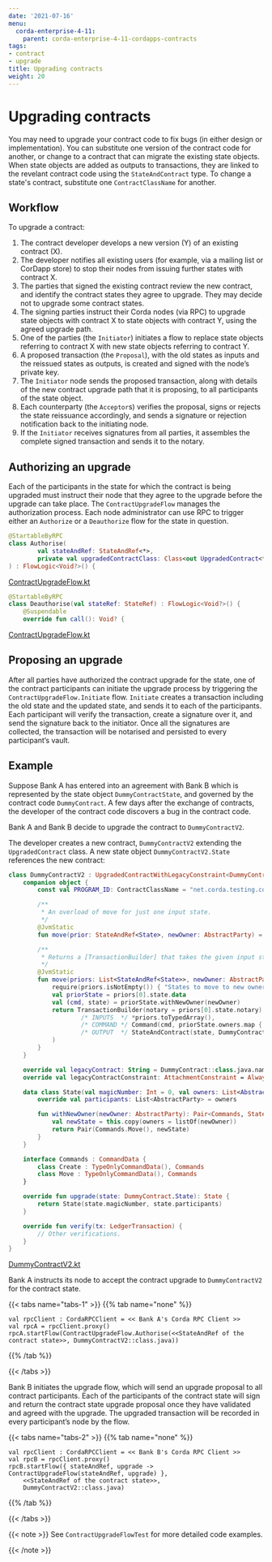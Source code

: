 ```yaml
---
date: '2021-07-16'
menu:
  corda-enterprise-4-11:
    parent: corda-enterprise-4-11-cordapps-contracts
tags:
- contract
- upgrade
title: Upgrading contracts
weight: 20
---
```





# Upgrading contracts

You may need to upgrade your contract code to fix bugs (in either
design or implementation). You can substitute one version of the contract code for another, or
change to a contract that can migrate the existing state objects. When state objects are
added as outputs to transactions, they are linked to the revelant contract code using the
`StateAndContract` type. To change a state's contract, substitute one `ContractClassName` for another.


## Workflow

To upgrade a contract:

1. The contract developer develops a new version (Y) of an existing contract (X).
2. The developer notifies all existing users (for example, via a mailing list or CorDapp store) to stop their nodes from
issuing further states with contract X.
3. The parties that signed the existing contract review the new contract, and identify the contract states they
agree to upgrade. They may decide not to upgrade some contract states.
4. The signing parties instruct their Corda nodes (via RPC) to upgrade state objects with contract X to state
objects with contract Y, using the agreed upgrade path.
5. One of the parties (the `Initiator`) initiates a flow to replace state objects referring to contract X with new
state objects referring to contract Y.
6. A proposed transaction (the `Proposal`), with the old states as inputs and the reissued states as outputs, is
created and signed with the node’s private key.
7. The `Initiator` node sends the proposed transaction, along with details of the new contract upgrade path that it
is proposing, to all participants of the state object.
8. Each counterparty (the `Acceptor`s) verifies the proposal, signs or rejects the state reissuance accordingly, and
sends a signature or rejection notification back to the initiating node.
9. If the `Initiator` receives signatures from all parties, it assembles the complete signed transaction and sends
it to the notary.


## Authorizing an upgrade

Each of the participants in the state for which the contract is being upgraded must instruct their node that
they agree to the upgrade before the upgrade can take place. The `ContractUpgradeFlow` manages the
authorization process. Each node administrator can use RPC to trigger either an `Authorize` or a `Deauthorize` flow
for the state in question.

```kotlin
@StartableByRPC
class Authorise(
        val stateAndRef: StateAndRef<*>,
        private val upgradedContractClass: Class<out UpgradedContract<*, *>>
) : FlowLogic<Void?>() {

```

[ContractUpgradeFlow.kt](https://github.com/corda/corda/blob/release/os/4.11/core/src/main/kotlin/net/corda/core/flows/ContractUpgradeFlow.kt)

```kotlin
@StartableByRPC
class Deauthorise(val stateRef: StateRef) : FlowLogic<Void?>() {
    @Suspendable
    override fun call(): Void? {

```

[ContractUpgradeFlow.kt](https://github.com/corda/corda/blob/release/os/4.11/core/src/main/kotlin/net/corda/core/flows/ContractUpgradeFlow.kt)


## Proposing an upgrade

After all parties have authorized the contract upgrade for the state, one of the contract participants can initiate the
upgrade process by triggering the `ContractUpgradeFlow.Initiate` flow. `Initiate` creates a transaction including
the old state and the updated state, and sends it to each of the participants. Each participant will verify the
transaction, create a signature over it, and send the signature back to the initiator. Once all the signatures are
collected, the transaction will be notarised and persisted to every participant’s vault.


## Example

Suppose Bank A has entered into an agreement with Bank B which is represented by the state object
`DummyContractState`, and governed by the contract code `DummyContract`. A few days after the exchange of contracts,
the developer of the contract code discovers a bug in the contract code.

Bank A and Bank B decide to upgrade the contract to `DummyContractV2`.


The developer creates a new contract, `DummyContractV2` extending the `UpgradedContract` class. A new state
object `DummyContractV2.State` references the new contract:

```kotlin
class DummyContractV2 : UpgradedContractWithLegacyConstraint<DummyContract.State, DummyContractV2.State> {
    companion object {
        const val PROGRAM_ID: ContractClassName = "net.corda.testing.contracts.DummyContractV2"

        /**
         * An overload of move for just one input state.
         */
        @JvmStatic
        fun move(prior: StateAndRef<State>, newOwner: AbstractParty) = move(listOf(prior), newOwner)

        /**
         * Returns a [TransactionBuilder] that takes the given input states and transfers them to the newOwner.
         */
        @JvmStatic
        fun move(priors: List<StateAndRef<State>>, newOwner: AbstractParty): TransactionBuilder {
            require(priors.isNotEmpty()) { "States to move to new owner must not be empty" }
            val priorState = priors[0].state.data
            val (cmd, state) = priorState.withNewOwner(newOwner)
            return TransactionBuilder(notary = priors[0].state.notary).withItems(
                    /* INPUTS  */ *priors.toTypedArray(),
                    /* COMMAND */ Command(cmd, priorState.owners.map { it.owningKey }),
                    /* OUTPUT  */ StateAndContract(state, DummyContractV2.PROGRAM_ID)
            )
        }
    }

    override val legacyContract: String = DummyContract::class.java.name
    override val legacyContractConstraint: AttachmentConstraint = AlwaysAcceptAttachmentConstraint

    data class State(val magicNumber: Int = 0, val owners: List<AbstractParty>) : ContractState {
        override val participants: List<AbstractParty> = owners

        fun withNewOwner(newOwner: AbstractParty): Pair<Commands, State> {
            val newState = this.copy(owners = listOf(newOwner))
            return Pair(Commands.Move(), newState)
        }
    }

    interface Commands : CommandData {
        class Create : TypeOnlyCommandData(), Commands
        class Move : TypeOnlyCommandData(), Commands
    }

    override fun upgrade(state: DummyContract.State): State {
        return State(state.magicNumber, state.participants)
    }

    override fun verify(tx: LedgerTransaction) {
        // Other verifications.
    }
}

```

[DummyContractV2.kt](https://github.com/corda/corda/blob/release/os/4.4/testing/test-utils/src/main/kotlin/net/corda/testing/contracts/DummyContractV2.kt)


Bank A instructs its node to accept the contract upgrade to `DummyContractV2` for the contract state.

{{< tabs name="tabs-1" >}}
{{% tab name="none" %}}
```none
val rpcClient : CordaRPCClient = << Bank A's Corda RPC Client >>
val rpcA = rpcClient.proxy()
rpcA.startFlow(ContractUpgradeFlow.Authorise(<<StateAndRef of the contract state>>, DummyContractV2::class.java))
```
{{% /tab %}}

{{< /tabs >}}


Bank B initiates the upgrade flow, which will send an upgrade proposal to all contract participants. Each of the
participants of the contract state will sign and return the contract state upgrade proposal once they have validated
and agreed with the upgrade. The upgraded transaction will be recorded in every participant’s node by the flow.

{{< tabs name="tabs-2" >}}
{{% tab name="none" %}}
```none
val rpcClient : CordaRPCClient = << Bank B's Corda RPC Client >>
val rpcB = rpcClient.proxy()
rpcB.startFlow({ stateAndRef, upgrade -> ContractUpgradeFlow(stateAndRef, upgrade) },
    <<StateAndRef of the contract state>>,
    DummyContractV2::class.java)
```
{{% /tab %}}

{{< /tabs >}}

{{< note >}}
See `ContractUpgradeFlowTest` for more detailed code examples.

{{< /note >}}
